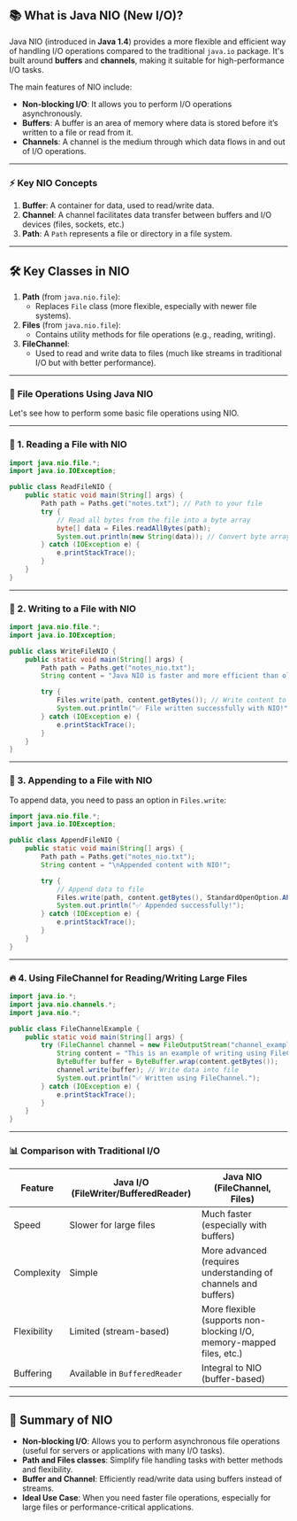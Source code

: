 ## 📚 **What is Java NIO (New I/O)?**

Java NIO (introduced in **Java 1.4**) provides a more flexible and efficient way of handling I/O operations compared to the traditional `java.io` package. It's built around **buffers** and **channels**, making it suitable for high-performance I/O tasks.

The main features of NIO include:
- **Non-blocking I/O**: It allows you to perform I/O operations asynchronously.
- **Buffers**: A buffer is an area of memory where data is stored before it’s written to a file or read from it.
- **Channels**: A channel is the medium through which data flows in and out of I/O operations.

---

### ⚡ Key NIO Concepts

1. **Buffer**: A container for data, used to read/write data.
2. **Channel**: A channel facilitates data transfer between buffers and I/O devices (files, sockets, etc.)
3. **Path**: A `Path` represents a file or directory in a file system.

---

## 🛠️ Key Classes in NIO

1. **Path** (from `java.nio.file`):
    - Replaces `File` class (more flexible, especially with newer file systems).
2. **Files** (from `java.nio.file`):
    - Contains utility methods for file operations (e.g., reading, writing).
3. **FileChannel**:
    - Used to read and write data to files (much like streams in traditional I/O but with better performance).

---

### 🎯 **File Operations Using Java NIO**

Let's see how to perform some basic file operations using NIO.

---

### 📖 1. **Reading a File with NIO**

```java
import java.nio.file.*;
import java.io.IOException;

public class ReadFileNIO {
    public static void main(String[] args) {
        Path path = Paths.get("notes.txt"); // Path to your file
        try {
            // Read all bytes from the file into a byte array
            byte[] data = Files.readAllBytes(path);
            System.out.println(new String(data)); // Convert byte array to string and print
        } catch (IOException e) {
            e.printStackTrace();
        }
    }
}
```

---

### 📝 2. **Writing to a File with NIO**

```java
import java.nio.file.*;
import java.io.IOException;

public class WriteFileNIO {
    public static void main(String[] args) {
        Path path = Paths.get("notes_nio.txt");
        String content = "Java NIO is faster and more efficient than old I/O.";

        try {
            Files.write(path, content.getBytes()); // Write content to file
            System.out.println("✅ File written successfully with NIO!");
        } catch (IOException e) {
            e.printStackTrace();
        }
    }
}
```

---

### 🔄 3. **Appending to a File with NIO**

To append data, you need to pass an option in `Files.write`:

```java
import java.nio.file.*;
import java.io.IOException;

public class AppendFileNIO {
    public static void main(String[] args) {
        Path path = Paths.get("notes_nio.txt");
        String content = "\nAppended content with NIO!";

        try {
            // Append data to file
            Files.write(path, content.getBytes(), StandardOpenOption.APPEND);
            System.out.println("✅ Appended successfully!");
        } catch (IOException e) {
            e.printStackTrace();
        }
    }
}
```

---

### 🔥 4. **Using FileChannel for Reading/Writing Large Files**

```java
import java.io.*;
import java.nio.channels.*;
import java.nio.*;

public class FileChannelExample {
    public static void main(String[] args) {
        try (FileChannel channel = new FileOutputStream("channel_example.txt").getChannel()) {
            String content = "This is an example of writing using FileChannel in Java NIO!";
            ByteBuffer buffer = ByteBuffer.wrap(content.getBytes());
            channel.write(buffer); // Write data into file
            System.out.println("✅ Written using FileChannel.");
        } catch (IOException e) {
            e.printStackTrace();
        }
    }
}
```

---

### 📊 **Comparison with Traditional I/O**

| Feature             | Java I/O (FileWriter/BufferedReader) | Java NIO (FileChannel, Files) |
|---------------------|-------------------------------------|-------------------------------|
| Speed               | Slower for large files             | Much faster (especially with buffers) |
| Complexity          | Simple                             | More advanced (requires understanding of channels and buffers) |
| Flexibility         | Limited (stream-based)             | More flexible (supports non-blocking I/O, memory-mapped files, etc.) |
| Buffering           | Available in `BufferedReader`      | Integral to NIO (buffer-based) |

---

## 🧠 Summary of NIO

- **Non-blocking I/O**: Allows you to perform asynchronous file operations (useful for servers or applications with many I/O tasks).
- **Path and Files classes**: Simplify file handling tasks with better methods and flexibility.
- **Buffer and Channel**: Efficiently read/write data using buffers instead of streams.
- **Ideal Use Case**: When you need faster file operations, especially for large files or performance-critical applications.